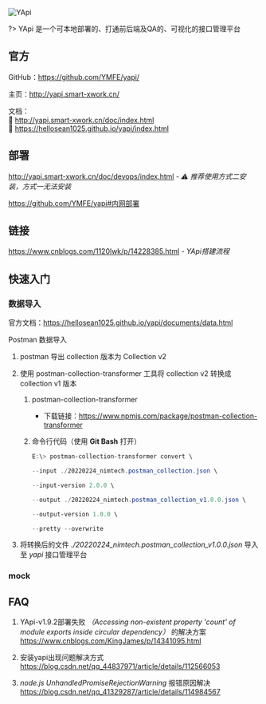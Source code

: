 ![YApi](http://yapi.smart-xwork.cn/doc/ydoc/images/dogbg@1x.png)



?> YApi 是一个可本地部署的、打通前后端及QA的、可视化的接口管理平台

## 官方

GitHub：https://github.com/YMFE/yapi/

主页：http://yapi.smart-xwork.cn/

文档：  
🐇 http://yapi.smart-xwork.cn/doc/index.html    
🐢 https://hellosean1025.github.io/yapi/index.html



## 部署

http://yapi.smart-xwork.cn/doc/devops/index.html - *⚠️ 推荐使用方式二安装，方式一无法安装*

<https://github.com/YMFE/yapi#内网部署>

## 链接

https://www.cnblogs.com/1120lwk/p/14228385.html - *YApi搭建流程*

## 快速入门

### 数据导入

官方文档：https://hellosean1025.github.io/yapi/documents/data.html

Postman 数据导入

1. postman 导出 collection 版本为 Collection v2
2. 使用 postman-collection-transformer 工具将 collection v2 转换成 collection v1 版本
   1. postman-collection-transformer
      - 下载链接：https://www.npmjs.com/package/postman-collection-transformer
   2. 命令行代码（使用 **Git Bash** 打开）

      ```powershell
      E:\> postman-collection-transformer convert \
      
      --input ./20220224_nimtech.postman_collection.json \
      
      --input-version 2.0.0 \
      
      --output ./20220224_nimtech.postman_collection_v1.0.0.json \
      
      --output-version 1.0.0 \
      
      --pretty --overwrite
      ```

3. 将转换后的文件 *./20220224_nimtech.postman_collection_v1.0.0.json* 导入至 *yapi* 接口管理平台

### mock



## FAQ

1. YApi-v1.9.2部署失败 *（Accessing non-existent property 'count' of module exports inside circular dependency）* 的解决方案  
   <https://www.cnblogs.com/KingJames/p/14341095.html>

2. 安装yapi出现问题解决方式  
   <https://blog.csdn.net/qq_44837971/article/details/112566053>

3. *node.js UnhandledPromiseRejectionWarning* 报错原因解决  
   https://blog.csdn.net/qq_41329287/article/details/114984567

